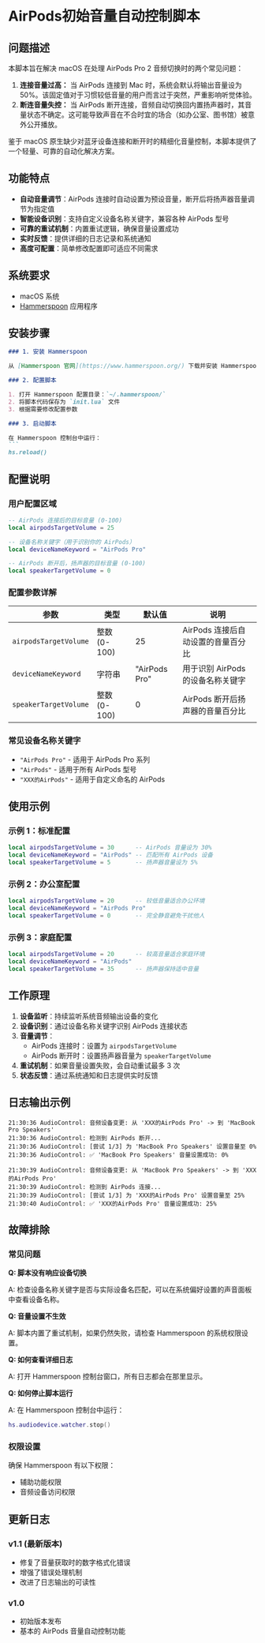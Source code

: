 # AirPods初始音量自动控制脚本

## 问题描述

本脚本旨在解决 macOS 在处理 AirPods Pro 2 音频切换时的两个常见问题：

1. **连接音量过高：** 当 AirPods 连接到 Mac 时，系统会默认将输出音量设为 50%。该固定值对于习惯较低音量的用户而言过于突然，严重影响听觉体验。
2. **断连音量失控：** 当 AirPods 断开连接，音频自动切换回内置扬声器时，其音量状态不确定。这可能导致声音在不合时宜的场合（如办公室、图书馆）被意外公开播放。

鉴于 macOS 原生缺少对蓝牙设备连接和断开时的精细化音量控制，本脚本提供了一个轻量、可靠的自动化解决方案。

## 功能特点

- **自动音量调节**：AirPods 连接时自动设置为预设音量，断开后将扬声器音量调节为指定值
- **智能设备识别**：支持自定义设备名称关键字，兼容各种 AirPods 型号
- **可靠的重试机制**：内置重试逻辑，确保音量设置成功
- **实时反馈**：提供详细的日志记录和系统通知
- **高度可配置**：简单修改配置即可适应不同需求

## 系统要求

- macOS 系统
- [Hammerspoon](https://www.hammerspoon.org/) 应用程序

## 安装步骤

````markdown
### 1. 安装 Hammerspoon

从 [Hammerspoon 官网](https://www.hammerspoon.org/) 下载并安装 Hammerspoon。

### 2. 配置脚本

1. 打开 Hammerspoon 配置目录：`~/.hammerspoon/`
2. 将脚本代码保存为 `init.lua` 文件
3. 根据需要修改配置参数

### 3. 启动脚本

在 Hammerspoon 控制台中运行：
```
hs.reload()
````

## 配置说明

### 用户配置区域

```lua
-- AirPods 连接后的目标音量 (0-100)
local airpodsTargetVolume = 25

-- 设备名称关键字（用于识别你的 AirPods）
local deviceNameKeyword = "AirPods Pro"

-- AirPods 断开后，扬声器的目标音量 (0-100)
local speakerTargetVolume = 0
```

### 配置参数详解

| 参数                  | 类型         | 默认值        | 说明                               |
| --------------------- | ------------ | ------------- | ---------------------------------- |
| `airpodsTargetVolume` | 整数 (0-100) | 25            | AirPods 连接后自动设置的音量百分比 |
| `deviceNameKeyword`   | 字符串       | "AirPods Pro" | 用于识别 AirPods 的设备名称关键字  |
| `speakerTargetVolume` | 整数 (0-100) | 0             | AirPods 断开后扬声器的音量百分比   |

### 常见设备名称关键字

- `"AirPods Pro"` - 适用于 AirPods Pro 系列
- `"AirPods"` - 适用于所有 AirPods 型号
- `"XXX的AirPods"` - 适用于自定义命名的 AirPods

## 使用示例

### 示例 1：标准配置

```lua
local airpodsTargetVolume = 30      -- AirPods 音量设为 30%
local deviceNameKeyword = "AirPods" -- 匹配所有 AirPods 设备
local speakerTargetVolume = 5       -- 扬声器音量设为 5%
```

### 示例 2：办公室配置

```lua
local airpodsTargetVolume = 20      -- 较低音量适合办公环境
local deviceNameKeyword = "AirPods Pro"
local speakerTargetVolume = 0       -- 完全静音避免干扰他人
```

### 示例 3：家庭配置

```lua
local airpodsTargetVolume = 20      -- 较高音量适合家庭环境
local deviceNameKeyword = "AirPods"
local speakerTargetVolume = 35      -- 扬声器保持适中音量
```

## 工作原理

1. **设备监听**：持续监听系统音频输出设备的变化
2. **设备识别**：通过设备名称关键字识别 AirPods 连接状态
3. **音量调节**：
   - AirPods 连接时：设置为 `airpodsTargetVolume`
   - AirPods 断开时：设置扬声器音量为 `speakerTargetVolume`
4. **重试机制**：如果音量设置失败，会自动重试最多 3 次
5. **状态反馈**：通过系统通知和日志提供实时反馈

## 日志输出示例

```
21:30:36 AudioControl: 音频设备变更: 从 'XXX的AirPods Pro' -> 到 'MacBook Pro Speakers'
21:30:36 AudioControl: 检测到 AirPods 断开...
21:30:36 AudioControl: [尝试 1/3] 为 'MacBook Pro Speakers' 设置音量至 0%
21:30:36 AudioControl: ✅ 'MacBook Pro Speakers' 音量设置成功: 0%

21:30:39 AudioControl: 音频设备变更: 从 'MacBook Pro Speakers' -> 到 'XXX的AirPods Pro'
21:30:39 AudioControl: 检测到 AirPods 连接...
21:30:39 AudioControl: [尝试 1/3] 为 'XXX的AirPods Pro' 设置音量至 25%
21:30:40 AudioControl: ✅ 'XXX的AirPods Pro' 音量设置成功: 25%
```

## 故障排除

### 常见问题

**Q: 脚本没有响应设备切换** 

A: 检查设备名称关键字是否与实际设备名匹配，可以在系统偏好设置的声音面板中查看设备名称。

**Q: 音量设置不生效** 

A: 脚本内置了重试机制，如果仍然失败，请检查 Hammerspoon 的系统权限设置。

**Q: 如何查看详细日志** 

A: 打开 Hammerspoon 控制台窗口，所有日志都会在那里显示。

**Q: 如何停止脚本运行** 

A: 在 Hammerspoon 控制台中运行：

```lua
hs.audiodevice.watcher.stop()
```

### 权限设置

确保 Hammerspoon 有以下权限：

- 辅助功能权限
- 音频设备访问权限

## 更新日志

### v1.1 (最新版本)

- 修复了音量获取时的数字格式化错误
- 增强了错误处理机制
- 改进了日志输出的可读性

### v1.0

- 初始版本发布
- 基本的 AirPods 音量自动控制功能